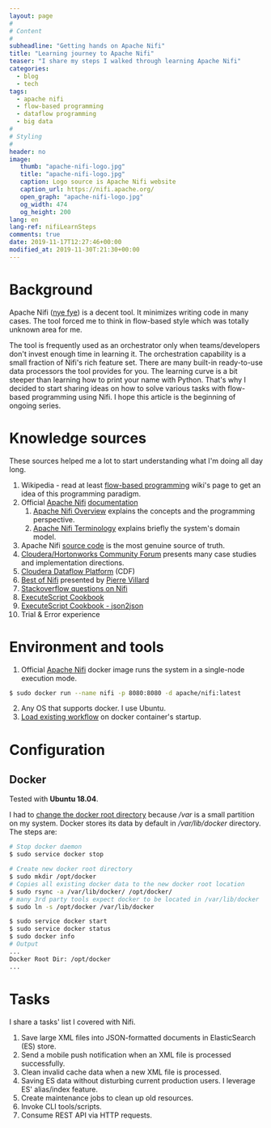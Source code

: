 ```yaml
---
layout: page
#
# Content
#
subheadline: "Getting hands on Apache Nifi"
title: "Learning journey to Apache Nifi"
teaser: "I share my steps I walked through learning Apache Nifi"
categories:
  - blog
  - tech
tags:
  - apache nifi
  - flow-based programming
  - dataflow programming
  - big data
#
# Styling
#
header: no
image:
   thumb: "apache-nifi-logo.jpg"
   title: "apache-nifi-logo.jpg"
   caption: Logo source is Apache Nifi website
   caption_url: https://nifi.apache.org/
   open_graph: "apache-nifi-logo.jpg"
   og_width: 474
   og_height: 200
lang: en
lang-ref: nifiLearnSteps
comments: true
date: 2019-11-17T12:27:46+00:00
modified_at: 2019-11-30T:21:30+00:00
---
```

# Background
Apache Nifi ([nye fye][10]) is a decent tool. It minimizes writing code in many cases. The tool forced me to think in flow-based style 
which was totally unknown area for me.

The tool is frequently used as an orchestrator only when teams/developers don't invest enough time in learning it.
The orchestration capability is a small fraction of Nifi's rich feature set.
There are many built-in ready-to-use data processors the tool provides for you.
The learning curve is a bit steeper than learning how to print your name with Python.
That's why I decided to start sharing ideas on how to solve various tasks with flow-based programming using Nifi.
I hope this article is the beginning of ongoing series.

# Knowledge sources
These sources helped me a lot to start understanding what I'm doing all day long.
1. Wikipedia - read at least [flow-based programming][1] wiki's page to get an idea of this programming paradigm.
2. Official [Apache Nifi][2] [documentation][7]
    1. [Apache Nifi Overview][8] explains the concepts and the programming perspective.
    2. [Apache Nifi Terminology][9] explains briefly the system's domain model.
3. Apache Nifi [source code][3] is the most genuine source of truth.
4. [Cloudera/Hortonworks Community Forum][5] presents many case studies and implementation directions.
5. [Cloudera Dataflow Platform][12] (CDF)
6. [Best of Nifi][13] presented by [Pierre Villard][14]
7. [Stackoverflow questions on Nifi][15]
8. [ExecuteScript Cookbook][16]
9. [ExecuteScript Cookbook - json2json][17]
10. Trial & Error experience

# Environment and tools
1. Official [Apache Nifi][4] docker image runs the system in a single-node execution mode.

~~~ bash
$ sudo docker run --name nifi -p 8080:8080 -d apache/nifi:latest
~~~

2. Any OS that supports docker. I use Ubuntu.
3. [Load existing workflow][6] on docker container's startup.

# Configuration
## Docker
Tested with **Ubuntu 18.04**.

I had to [change the docker root directory][11] because _/var_ is a small partition on my system. Docker stores its data
by default in _/var/lib/docker_ directory. The steps are:

~~~ bash
# Stop docker daemon
$ sudo service docker stop

# Create new docker root directory
$ sudo mkdir /opt/docker
# Copies all existing docker data to the new docker root location
$ sudo rsync -a /var/lib/docker/ /opt/docker/
# many 3rd party tools expect docker to be located in /var/lib/docker
$ sudo ln -s /opt/docker /var/lib/docker

$ sudo service docker start
$ sudo service docker status
$ sudo docker info
# Output
...
Docker Root Dir: /opt/docker
...
~~~

# Tasks
I share a tasks' list I covered with Nifi.
1. Save large XML files into JSON-formatted documents in ElasticSearch (ES) store.
2. Send a mobile push notification when an XML file is processed successfully.
3. Clean invalid cache data when a new XML file is processed.
4. Saving ES data without disturbing current production users. I leverage ES' alias/index feature.
5. Create maintenance jobs to clean up old resources.
6. Invoke CLI tools/scripts.
7. Consume REST API via HTTP requests.

 [1]: https://en.wikipedia.org/wiki/Flow-based_programming
 [2]: https://nifi.apache.org/
 [3]: https://github.com/apache/nifi
 [4]: https://hub.docker.com/r/apache/nifi/
 [5]: https://community.cloudera.com/t5/tag/NiFi/tg-p
 [6]: https://www.bmtrealitystudios.com/dockerising-nifi/
 [7]: https://nifi.apache.org/docs/nifi-docs/
 [8]: https://nifi.apache.org/docs/nifi-docs/html/overview.html
 [9]: https://nifi.apache.org/docs/nifi-docs/html/user-guide.html#terminology
 [10]: https://nifi.apache.org/faq.html
 [11]: https://stackoverflow.com/questions/52488300/how-to-change-root-dir-of-docker-on-ubuntu-18-04-lts-docker-change-location-of
 [12]: https://www.cloudera.com/products/cdf.html
 [13]: https://pierrevillard.com/best-of-nifi/
 [14]: https://www.linkedin.com/in/pierrevillard/
 [15]: https://stackoverflow.com/questions/tagged/apache-nifi
 [16]: https://community.cloudera.com/t5/Community-Articles/ExecuteScript-Cookbook-part-1/ta-p/248922
 [17]: http://funnifi.blogspot.com/2016/03/executescript-json-to-json-revisited.html
